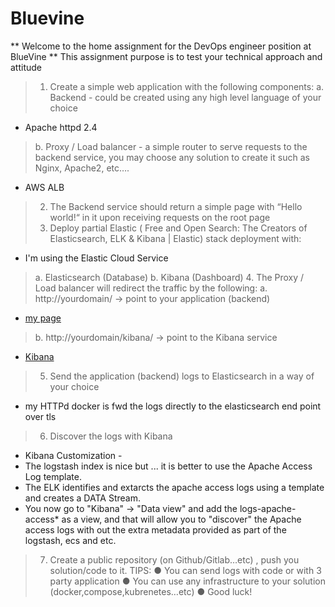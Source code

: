 # Bluevine
** Welcome to the home assignment for the DevOps engineer position at BlueVine
** This assignment purpose is to test your technical approach and attitude
> 1. Create a simple web application with the following components:
>  a. Backend - could be created using any high level language of your choice
* Apache httpd 2.4
>  b. Proxy / Load balancer - a simple router to serve requests to the backend
>     service, you may choose any solution to create it such as Nginx, Apache2, etc….
* AWS ALB
> 2. The Backend service should return a simple page with “Hello world!“ in it upon receiving requests on the root page
> 3. Deploy partial Elastic ( Free and Open Search: The Creators of Elasticsearch, ELK & Kibana | Elastic) stack deployment with:
* I'm using the Elastic Cloud Service
>  a. Elasticsearch (Database)
>  b. Kibana (Dashboard)
> 4. The Proxy / Load balancer will redirect the traffic by the following:
>  a. http://yourdomain/ → point to your application (backend)
* [my page](http://mberman.co.uk/)
>  b. http://yourdomain/kibana/ → point to the Kibana service
* [Kibana](http://mberman.co.uk/kibana/)
> 5. Send the application (backend) logs to Elasticsearch in a way of your choice
* my HTTPd docker is fwd the logs directly to the elasticsearch end point over tls
> 6. Discover the logs with Kibana
* Kibana Customization -
*  The logstash index is nice but ... it is better to use the Apache Access Log template. 
*  The ELK identifies and extarcts the apache access logs using a template and creates a DATA Stream.
*  You now go to "Kibana" -> "Data view" and add the logs-apache-access* as a view, and that will allow you to "discover" the Apache access logs with out the extra metadata provided as part of the logstash, ecs and etc.
> 7. Create a public repository (on Github/Gitlab…etc) , push you solution/code to it.
> TIPS:
> ● You can send logs with code or with 3 party application
> ● You can use any infrastructure to your solution
(docker,compose,kubrenetes…etc)
> ●
> Good luck!
